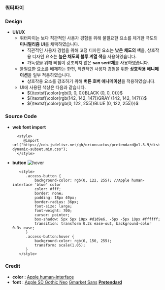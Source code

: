 ### 쿼터파이

### Design
+ **UI/UX**
  + 쿼터파이는 보다 직관적인 사용자 경험을 위해 불필요한 요소를 제거한 극도의 **미니멀리즘 UI**를 채택하였습니다.
    + 직관적인 사용자 경험을 위해 고정 디자인 요소는 **낮은 채도의 색**을, 상호작용 디자인 요소는 **높은 채도의 블루 계열 색**을 사용하였습니다.
    + 가독성을 위해 삐침이 강조되지 않은 **san serif체**를 사용하였습니다.
  + 불필요한 요소를 배제하는 한편, 직관적인 사용자 경험을 위한 **상호작용 애니메이션**을 일부 적용하였습니다.
    + 상호작용 요소를 강조하기 위해 **버튼 호버 애니메이션**을 적용하였습니다.
  + UI에 사용된 색상은 다음과 같습니다.
    + ${\textsf{\color{rgb(0, 0, 0)}BLACK (0, 0, 0)}}$
    + ${\textsf{\color{rgb(142, 142, 147)}GRAY (142, 142, 147)}}$
    + ${\textsf{\color{rgb(0, 122, 255)}BLUE (0, 122, 255)}}$
      
### Source Code
+ **web font import**
  ```
    <style>
       @import url("https://cdn.jsdelivr.net/gh/orioncactus/pretendard@v1.3.9/dist/web/variable/pretendardvariable-dynamic-subset.min.css");
    </style>
  ```
+ **button**
  ![hover](https://github.com/qpi-labels/qpi-labels.github.io/blob/cf5ccdca1aae841e1974f232eabb6522db81e396/image%20source/hover.gif)
  ```
     <style>
        .access-button {
            background-color: rgb(0, 122, 255); //Apple human-interface 'blue' color
            color: #fff;
            border: none;
            padding: 18px 40px;
            border-radius: 36px;
            font-size: large;
            font-weight: 700;
            cursor: pointer;
            box-shadow: 5px 5px 10px #d1d9e6, -5px -5px 10px #ffffff;
            transition: transform 0.2s ease-out, background-color 0.3s ease;
        }
        .access-button:hover {
            background-color: rgb(0, 150, 255);
            transform: scale(1.05);
        }
     </style>
  ```

### Credit
+ **color** : [Apple human-interface](https://developer.apple.com/design/human-interface-guidelines/color)
+ **font** : [Apple SD Gothic Neo](https://support.apple.com/ko-kr/103203) [Gmarket Sans](https://corp.gmarket.com/fonts/) [**Pretendard**](https://github.com/orioncactus/pretendard)

